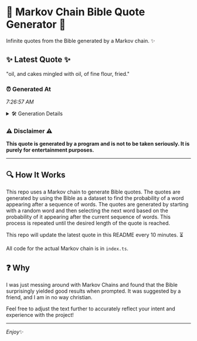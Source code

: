 # 📖 Markov Chain Bible Quote Generator 📖

Infinite quotes from the Bible generated by a Markov chain. ✨

## ✨ Latest Quote ✨
"oil, and cakes mingled with oil, of fine flour, fried."

### ⏰ Generated At
*7:26:57 AM*

<details>
    <summary>🛠️ Generation Details</summary>
    <p>
        <strong>🌱 Seed:</strong> oil,<br>
        <strong>🔄 Iterations:</strong> 9<br>
        <strong>📜 Context History:</strong><br>[ oil, ]: and<br>[ oil,, and ]: cakes<br>[ oil,, and, cakes ]: mingled<br>[ oil,, and, cakes, mingled ]: with<br>[ oil,, and, cakes, mingled, with ]: oil,<br>[ oil,, and, cakes, mingled, with, oil, ]: of<br>[ and, cakes, mingled, with, oil,, of ]: fine<br>[ cakes, mingled, with, oil,, of, fine ]: flour,<br>[ mingled, with, oil,, of, fine, flour, ]: fried.<br>
    </p>
</details>

### ⚠️ Disclaimer ⚠️
**This quote is generated by a program and is not to be taken seriously. It is purely for entertainment purposes.**

---

## 🔍 How It Works

This repo uses a Markov chain to generate Bible quotes. The quotes are generated by using the Bible as a dataset to find the probability of a word appearing after a sequence of words. The quotes are generated by starting with a random word and then selecting the next word based on the probability of it appearing after the current sequence of words. This process is repeated until the desired length of the quote is reached.

This repo will update the latest quote in this README every 10 minutes. ⏳

All code for the actual Markov chain is in `index.ts`.

## ❓ Why

I was just messing around with Markov Chains and found that the Bible surprisingly yielded good results when prompted. 
It was suggested by a friend, and I am in no way christian.

Feel free to adjust the text further to accurately reflect your intent and experience with the project!

---

*Enjoy*✨
